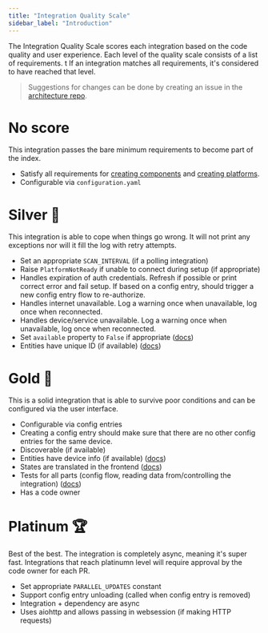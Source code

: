 ```yaml
---
title: "Integration Quality Scale"
sidebar_label: "Introduction"
---
```


The Integration Quality Scale scores each integration based on the code quality and user experience. Each level of the quality scale consists of a list of requirements. t If an integration matches all requirements, it's considered to have reached that level.

> Suggestions for changes can be done by creating an issue in the [architecture repo](https://github.com/home-assistant/architecture/issues/).

# No score

This integration passes the bare minimum requirements to become part of the index.

 - Satisfy all requirements for [creating components](creating_component_code_review.md) and [creating platforms](creating_platform_code_review.md).
 - Configurable via `configuration.yaml`

# Silver 🥈

This integration is able to cope when things go wrong. It will not print any exceptions nor will it fill the log with retry attempts.

- Set an appropriate `SCAN_INTERVAL` (if a polling integration)
- Raise `PlatformNotReady` if unable to connect during setup (if appropriate)
- Handles expiration of auth credentials. Refresh if possible or print correct error and fail setup. If based on a config entry, should trigger a new config entry flow to re-authorize.
- Handles internet unavailable. Log a warning once when unavailable, log once when reconnected.
- Handles device/service unavailable. Log a warning once when unavailable, log once when reconnected.
- Set `available` property to `False` if appropriate ([docs](entity_index.md#generic-properties))
- Entities have unique ID (if available) ([docs](entity_registry_index.md#unique-id-requirements))

# Gold 🥇

This is a solid integration that is able to survive poor conditions and can be configured via the user interface.

- Configurable via config entries
- Creating a config entry should make sure that there are no other config entries for the same device.
- Discoverable (if available)
- Entities have device info (if available) ([docs](device_registry_index.md#defining-devices))
- States are translated in the frontend ([docs](internationalization_index.md))
- Tests for all parts (config flow, reading data from/controlling the integration) ([docs](development_testing.md))
- Has a code owner

# Platinum 🏆

Best of the best. The integration is completely async, meaning it's super fast. Integrations that reach platinumn level will require  approval by the code owner for each PR.

- Set appropriate `PARALLEL_UPDATES` constant
- Support config entry unloading (called when config entry is removed)
- Integration + dependency are async
- Uses aiohttp and allows passing in websession (if making HTTP requests)

